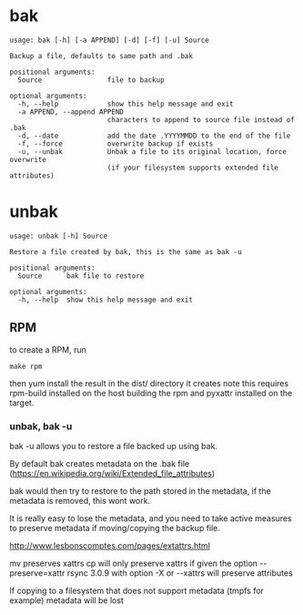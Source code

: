 # bak
```
usage: bak [-h] [-a APPEND] [-d] [-f] [-u] Source

Backup a file, defaults to same path and .bak

positional arguments:
  Source                file to backup

optional arguments:
  -h, --help            show this help message and exit
  -a APPEND, --append APPEND
                        characters to append to source file instead of .bak
  -d, --date            add the date .YYYYMMDD to the end of the file
  -f, --force           overwrite backup if exists
  -u, --unbak           Unbak a file to its original location, force overwrite
                        (if your filesystem supports extended file attributes)
```
# unbak
```
usage: unbak [-h] Source

Restore a file created by bak, this is the same as bak -u

positional arguments:
  Source      bak file to restore

optional arguments:
  -h, --help  show this help message and exit
```
## RPM
to create a RPM, run

```
make rpm
```

then yum install the result in the dist/ directory it creates
note this requires rpm-build installed on the host building the rpm and pyxattr installed on the target.

### unbak, bak -u
bak -u allows you to restore a file backed up using bak. 

By default bak creates metadata on the .bak file (https://en.wikipedia.org/wiki/Extended_file_attributes)

bak would then try to restore to the path stored in the metadata, if the metadata is removed, this wont work.

It is really easy to lose the metadata, and you need to take active measures to preserve metadata if moving/copying the backup file.

http://www.lesbonscomptes.com/pages/extattrs.html

mv preserves xattrs
cp will only preserve xattrs if given the option --preserve=xattr
rsync 3.0.9 with option -X or --xattrs will preserve attributes

If copying to a filesystem that does not support metadata (tmpfs for example) metadata will be lost
